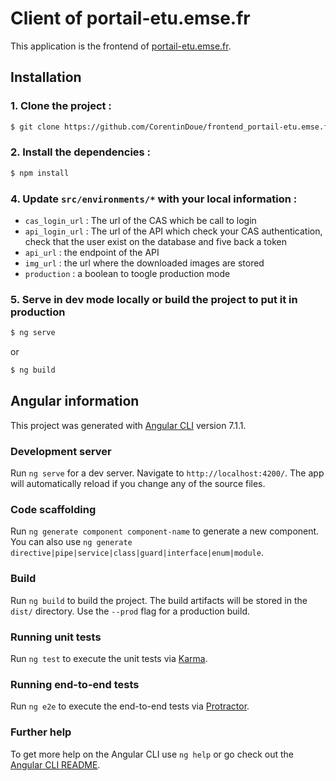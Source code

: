 Client of portail-etu.emse.fr
===============

This application is the frontend of [portail-etu.emse.fr](https://portail-etu.emse.fr).

Installation
------------

### 1. Clone the project : 
``` bash
$ git clone https://github.com/CorentinDoue/frontend_portail-etu.emse.fr.git
```

### 2. Install the dependencies :
``` bash    
$ npm install
```


### 4. Update `src/environments/*` with your local information :
- `cas_login_url` : The url of the CAS which be call to login
- `api_login_url` : The url of the API which check your CAS authentication, check that the user exist on the database and five back a token
- `api_url` : the endpoint of the API
- `img_url` : the url where the downloaded images are stored
- `production` : a boolean to toogle production mode

### 5. Serve in dev mode locally or build the project to put it in production
``` bash    
$ ng serve
```
or
``` bash    
$ ng build
```

Angular information
------------

This project was generated with [Angular CLI](https://github.com/angular/angular-cli) version 7.1.1.

### Development server

Run `ng serve` for a dev server. Navigate to `http://localhost:4200/`. The app will automatically reload if you change any of the source files.

### Code scaffolding

Run `ng generate component component-name` to generate a new component. You can also use `ng generate directive|pipe|service|class|guard|interface|enum|module`.

### Build

Run `ng build` to build the project. The build artifacts will be stored in the `dist/` directory. Use the `--prod` flag for a production build.

### Running unit tests

Run `ng test` to execute the unit tests via [Karma](https://karma-runner.github.io).

### Running end-to-end tests

Run `ng e2e` to execute the end-to-end tests via [Protractor](http://www.protractortest.org/).

### Further help

To get more help on the Angular CLI use `ng help` or go check out the [Angular CLI README](https://github.com/angular/angular-cli/blob/master/README.md).
